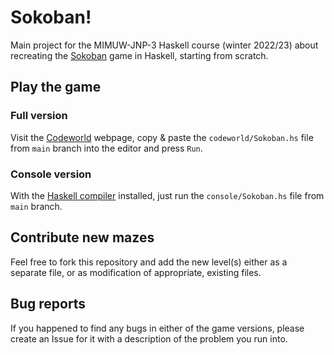 # Sokoban!
Main project for the MIMUW-JNP-3 Haskell course (winter 2022/23) about recreating the [Sokoban](https://en.wikipedia.org/wiki/Sokoban) game in Haskell, starting from scratch.

## Play the game

### Full version
Visit the [Codeworld](https://code.world/haskell#) webpage, copy & paste the `codeworld/Sokoban.hs` file from `main` branch into the editor and press `Run`.

### Console version
With the [Haskell compiler](https://www.haskell.org/ghcup/) installed, just run the `console/Sokoban.hs` file from `main` branch.

## Contribute new mazes
Feel free to fork this repository and add the new level(s) either as a separate file, or as modification of appropriate, existing files.

## Bug reports
If you happened to find any bugs in either of the game versions, please create an Issue for it with a description of the problem you run into.
